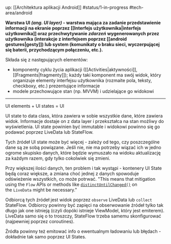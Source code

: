 up: [[Architektura aplikacji Android]]
#status/1-in-progress
#tech-area/android

**Warstwa UI _(ang. UI layer)_ - warstwa mająca za zadanie przedstawienie informacji na ekranie poprzez [[Interfejs użytkownika|interfejs użytkownika]] oraz przechwytywanie _zdarzeń_ wygenerowanych przez użytkownika (interakcje z interfejsem poprzez [[android gestures|gesty]]) lub system (komunikaty o braku sieci, wyczerpującej się baterii, przychodzącym połączeniu, etc.).**

Składa się z następujących elementów:
- komponenty cyklu życia aplikacji ([[Activities|aktywności]], [[Fragments|fragmenty]]); każdy taki komponent ma swój widok, który organizuje elementy interfejsu użytkownika (rozmaite pola, teksty, checkboxy, etc.) prezentujące informacje
- modele przechowujące stan (np. MVVM) i udzielające go widokowi

---

UI elements + UI states = UI

UI state to data class, która zawiera w sobie wszystkie dane, które zawiera widok. Informacje dostaje on z data layer i przekształca na stan możliwy do wyświetlenia. UI state powinien być immutable i widokowi powinno się go podawać poprzez LiveData lub StateFlow.

Tych źródeł UI state może być więcej - zależy od tego, czy poszczególne dane są ze sobą powiązane. Jeśli nie, nie ma potrzeby wiązać ich w jedno ogrome skupisko danych, które będzie wymuszało na widoku aktualizację za każdym razem, gdy tylko cokolwiek się zmieni.

Przy większej ilości danych, ten problem i tak wystąpi - kontenery UI State będą coraz większe, a zmiana choć jednej z danych spowoduje odświeżenie wszystkich, co może potrwać. "This means that mitigation using the `Flow` APIs or methods like [`distinctUntilChanged()`](https://kotlin.github.io/kotlinx.coroutines/kotlinx-coroutines-core/kotlinx.coroutines.flow/distinct-until-changed.html) on the `LiveData` might be necessary."

Odbiorcą tych źródeł jest widok poprzez `observe` LiveData lub `collect` StateFlow. Odbiorcy powinny być zapięci na obserwowanie źródeł tylko tak długo jak one istnieją (czyli dopóki istnieje ViewModel, który jest emiterem). LiveData samo się o to troszczy, StateFlow trzeba samemu skonfigurować (najpewniej poprzez coroutines).

Źródła powinny też emitować info o ewentualnym ładowaniu lub błędach - dokładnie tak samo poprzez UI States.